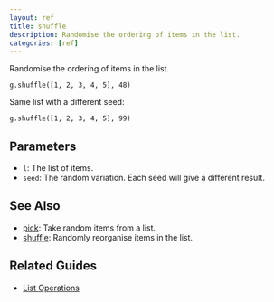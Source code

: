 ```yaml
---
layout: ref
title: shuffle
description: Randomise the ordering of items in the list.
categories: [ref]
---
```

Randomise the ordering of items in the list.

    g.shuffle([1, 2, 3, 4, 5], 48)

Same list with a different seed:

    g.shuffle([1, 2, 3, 4, 5], 99)

## Parameters
- `l`: The list of items.
- `seed`: The random variation. Each seed will give a different result.

## See Also
- [pick](/ref/pick.html): Take random items from a list.
- [shuffle](/ref/shuffle.html): Randomly reorganise items in the list.

## Related Guides
- [List Operations](/guide/list.html)
